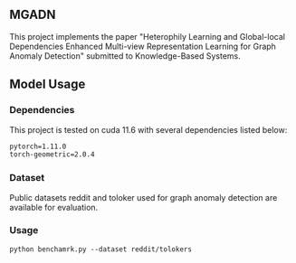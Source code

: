 ## MGADN

This project implements the paper "Heterophily Learning and Global-local Dependencies Enhanced Multi-view Representation Learning for Graph Anomaly Detection" submitted to Knowledge-Based Systems.


## Model Usage

### Dependencies 

This project is tested on cuda 11.6 with several dependencies listed below:

```markdown
pytorch=1.11.0
torch-geometric=2.0.4
```


### Dataset 

Public datasets reddit and toloker used for graph anomaly detection are available for evaluation. 
### Usage
```
python benchamrk.py --dataset reddit/tolokers
```

